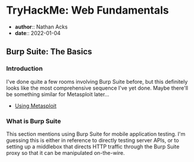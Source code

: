 # TryHackMe: Web Fundamentals

* **author**:: Nathan Acks  
* **date**:: 2022-01-04

## Burp Suite: The Basics

### Introduction

I've done quite a few rooms involving Burp Suite before, but this definitely looks like the most comprehensive sequence I've yet done. Maybe there'll be something similar for Metasploit later…

* [Using Metasploit](../notes/metasploit.md)

### What is Burp Suite

This section mentions using Burp Suite for mobile application testing. I'm guessing this is either in reference to directly testing server APIs, or to setting up a middlebox that directs HTTP traffic through the Burp Suite proxy so that it can be manipulated on-the-wire.
